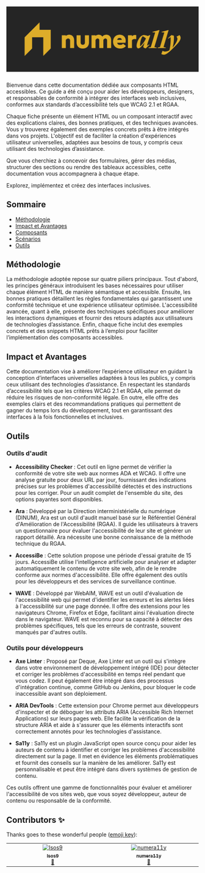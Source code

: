 <h1 align="center">
  <img src="images/numera11y.png" alt="numera11y">
</h1>

Bienvenue dans cette documentation dédiée aux composants HTML accessibles. Ce
guide a été conçu pour aider les développeurs, designers, et responsables de
conformité à intégrer des interfaces web inclusives, conformes aux standards
d’accessibilité tels que WCAG 2.1 et RGAA.

Chaque fiche présente un élément HTML ou un composant interactif avec des
explications claires, des bonnes pratiques, et des techniques avancées. Vous y
trouverez également des exemples concrets prêts à être intégrés dans vos
projets. L'objectif est de faciliter la création d'expériences utilisateur
universelles, adaptées aux besoins de tous, y compris ceux utilisant des
technologies d’assistance.

Que vous cherchiez à concevoir des formulaires, gérer des médias, structurer
des sections ou rendre des tableaux accessibles, cette documentation vous
accompagnera à chaque étape.

Explorez, implémentez et créez des interfaces inclusives.

## Sommaire

- [Méthodologie](#méthodologie)
- [Impact et Avantages](#impact-et-avantages)
- [Composants](TOC.md#composants)
- [Scénarios](TOC.md#scénarios)
- [Outils](#outils)

## Méthodologie

La méthodologie adoptée repose sur quatre piliers principaux. Tout d'abord, les
principes généraux introduisent les bases nécessaires pour utiliser chaque
élément HTML de manière sémantique et accessible. Ensuite, les bonnes pratiques
détaillent les règles fondamentales qui garantissent une conformité technique
et une expérience utilisateur optimisée. L'accessibilité avancée, quant à elle,
présente des techniques spécifiques pour améliorer les interactions dynamiques
et fournir des retours adaptés aux utilisateurs de technologies d’assistance.
Enfin, chaque fiche inclut des exemples concrets et des snippets HTML prêts à
l’emploi pour faciliter l’implémentation des composants accessibles.

## Impact et Avantages

Cette documentation vise à améliorer l’expérience utilisateur en guidant la
conception d’interfaces universelles adaptées à tous les publics, y compris
ceux utilisant des technologies d’assistance. En respectant les standards
d’accessibilité tels que les critères WCAG 2.1 et RGAA, elle permet de réduire
les risques de non-conformité légale. En outre, elle offre des exemples clairs
et des recommandations pratiques qui permettent de gagner du temps lors du
développement, tout en garantissant des interfaces à la fois fonctionnelles et
inclusives.

## Outils

### Outils d'audit

- **Accessibility Checker** : Cet outil en ligne permet de vérifier la conformité de votre site web aux normes ADA et WCAG. Il offre une analyse gratuite pour deux URL par jour, fournissant des indications précises sur les problèmes d'accessibilité détectés et des instructions pour les corriger. Pour un audit complet de l'ensemble du site, des options payantes sont disponibles. 

- **Ara** : Développé par la Direction interministérielle du numérique (DINUM), Ara est un outil d'audit manuel basé sur le Référentiel Général d'Amélioration de l'Accessibilité (RGAA). Il guide les utilisateurs à travers un questionnaire pour évaluer l'accessibilité de leur site et générer un rapport détaillé. Ara nécessite une bonne connaissance de la méthode technique du RGAA. 

- **AccessiBe** : Cette solution propose une période d'essai gratuite de 15 jours. AccessiBe utilise l'intelligence artificielle pour analyser et adapter automatiquement le contenu de votre site web, afin de le rendre conforme aux normes d'accessibilité. Elle offre également des outils pour les développeurs et des services de surveillance continue. 

- **WAVE** : Développé par WebAIM, WAVE est un outil d'évaluation de l'accessibilité web qui permet d'identifier les erreurs et les alertes liées à l'accessibilité sur une page donnée. Il offre des extensions pour les navigateurs Chrome, Firefox et Edge, facilitant ainsi l'évaluation directe dans le navigateur. WAVE est reconnu pour sa capacité à détecter des problèmes spécifiques, tels que les erreurs de contraste, souvent manqués par d'autres outils. 

### Outils pour développeurs

- **Axe Linter** : Proposé par Deque, Axe Linter est un outil qui s'intègre dans votre environnement de développement intégré (IDE) pour détecter et corriger les problèmes d'accessibilité en temps réel pendant que vous codez. Il peut également être intégré dans des processus d'intégration continue, comme GitHub ou Jenkins, pour bloquer le code inaccessible avant son déploiement. 

- **ARIA DevTools** : Cette extension pour Chrome permet aux développeurs d'inspecter et de déboguer les attributs ARIA (Accessible Rich Internet Applications) sur leurs pages web. Elle facilite la vérification de la structure ARIA et aide à s'assurer que les éléments interactifs sont correctement annotés pour les technologies d'assistance.

- **Sa11y** : Sa11y est un plugin JavaScript open source conçu pour aider les auteurs de contenu à identifier et corriger les problèmes d'accessibilité directement sur la page. Il met en évidence les éléments problématiques et fournit des conseils sur la manière de les améliorer. Sa11y est personnalisable et peut être intégré dans divers systèmes de gestion de contenu. 

Ces outils offrent une gamme de fonctionnalités pour évaluer et améliorer l'accessibilité de vos sites web, que vous soyez développeur, auteur de contenu ou responsable de la conformité. 

## Contributors ✨

Thanks goes to these wonderful people ([emoji key](https://allcontributors.org/docs/en/emoji-key)):

<!-- ALL-CONTRIBUTORS-LIST:START - Do not remove or modify this section -->
<!-- prettier-ignore-start -->
<!-- markdownlint-disable -->
<table>
  <tbody>
    <tr>
      <td align="center" valign="top" width="14.28%"><a href="https://github.com/Isos9"><img src="https://avatars.githubusercontent.com/u/16087932?v=4?s=50" width="50px;" alt="Isos9"/><br /><sub><b>Isos9</b></sub></a><br /><a href="https://github.com/numera11y-org/a11y/commits?author=Isos9" title="Documentation">📖</a></td>
      <td align="center" valign="top" width="14.28%"><a href="https://github.com/numera11y"><img src="https://avatars.githubusercontent.com/u/194289234?v=4?s=50" width="50px;" alt="numera11y"/><br /><sub><b>numera11y</b></sub></a><br /><a href="https://github.com/numera11y-org/a11y/commits?author=numera11y" title="Documentation">📖</a></td>
    </tr>
  </tbody>
</table>

<!-- markdownlint-restore -->
<!-- prettier-ignore-end -->

<!-- ALL-CONTRIBUTORS-LIST:END -->

